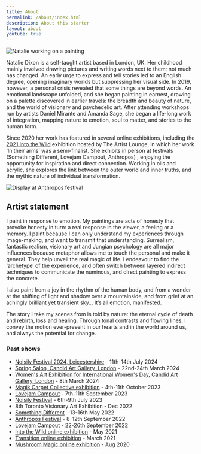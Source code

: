 ```yaml
---
title: About
permalink: /about/index.html
description: About this starter
layout: about
youtube: true
---
```


![Natalie working on a painting](/assets/images/me.png "Title")

Natalie Dixon is a self-taught artist based in London, UK. Her childhood mainly involved drawing pictures and writing words next to them; not much has changed. An early urge to express and tell stories led to an English degree, opening imaginary worlds but suppressing her visual side. In 2019, however, a personal crisis revealed that some things are beyond words. An emotional landscape unfolded, and she began painting in earnest, drawing on a palette discovered in earlier travels: the breadth and beauty of nature, and the world of visionary and psychedelic art. After attending workshops run by artists Daniel Mirante and Amanda Sage, she began a life-long work of integration, mapping nature to emotion, soul to matter, and stories to the human form.

Since 2020 her work has featured in several online exhibitions, including the [2021 Into the Wild]((http://www1.theartistlounge.org/?tm=1&subid4=1684514047.0257260000)) exhibition hosted by The Artist Lounge, in which her work ‘In their arms’ was a semi-finalist. She exhibits in person at festivals (Something Different, Lovejam Campout, Anthropos) , enjoying the opportunity for inspiration and direct connection. Working in oils and acrylic, she explores the link between the outer world and inner truths, and the mythic nature of individual transformation.

![Display at Anthropos festival](/assets/images/anthropos.jpg "Display at Anthropos festival")

## Artist statement

I paint in response to emotion. My paintings are acts of honesty that provoke honesty in turn: a real response in the viewer, a feeling or a memory. I paint because I can only understand my experiences through image-making, and want to transmit that understanding. Surrealism, fantastic realism, visionary art and Jungian psychology are all major influences because metaphor allows me to touch the personal and make it general. They help unveil the real magic of life. I endeavour to find the ‘archetype’ of the experience, and often switch between layered indirect techniques to communicate the numinous, and direct painting to express the concrete.

I also paint from a joy in the rhythm of the human body, and from a wonder at the shifting of light and shadow over a mountainside, and from grief at an achingly brilliant yet transient sky… It’s all emotion, manifested.

The story I take my scenes from is told by nature: the eternal cycle of death and rebirth, loss and healing. Through tonal contrasts and flowing lines, I convey the motion ever-present in our hearts and in the world around us, and always the potential for change.

### Past shows

- [Noisily Festival 2024, Leicestershire](https://noisilyfestival.com/) - 11th-14th July 2024
- [Spring Salon, Candid Art Gallery, London](https://www.candidartslondon.com/product/spring-salon-exhibition-22nd-24th-march-opening-21st-march-6-10pm/256?cp=true&sa=false&sbp=false&q=false&category_id=4) - 22nd-24th March 2024 
- [Women's Art Exhibition for International Women's Day, Candid Art Gallery, London](https://www.candidartslondon.com/product/friday-8th-march-women-s-art-exhibition-6-10pm/255?cp=true&sa=false&sbp=false&q=false&category_id=4) - 8th March 2024
- [Magik Carpet Collective exhibition](https://dandelion.events/e/e98qe) - 4th-11th October 2023
- [Lovejam Campout](https://www.lovejam.community/campout-2023) - 7th-11th September 2023
- [Noisily Festival](https://noisilyfestival.com) - 6th-9th July 2023
- 8th Toronto Visionary Art Exhibition - Dec 2022
- [Something Different](https://www.outtograss.com/something-different-2022/) - 13-16th May 2022
- [Anthropos Festival](https://anthroposfestival.org/) - 8-12th September 2022
- [Lovejam Campout](https://www.lovejam.community/event-details/lovejam-campout-2022) - 22-26th September 2022
- [Into the Wild online exhibition](http://www1.theartistlounge.org/?tm=1&subid4=1684514047.0257260000) - May 2021
- [Transition online exhibition](https://www.visiontrain.org/transition.html) - March 2021
- [Mushroom Magic online exhibition](https://www.visiontrain.org/mushroommagic.html) - Aug 2020




